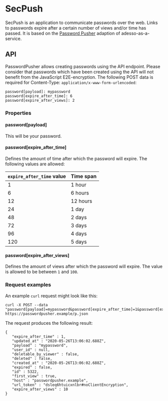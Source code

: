 # SecPush
SecPush is an application to communicate passwords over the web. Links to passwords expire after a certain number of views and/or time has passed. It is based on the [Password Pusher](https://github.com/adesso-as-a-service/PasswordPusher) adaption of adesso-as-a-service.

## API
PasswordPusher allows creating passwords using the API endpoint. Please consider that passwords which have been created using the API will not benefit from the JavaScript E2E-encryption.
The following POST data is required for Content-Type: `application/x-www-form-urlencoded`:
```
password[payload]: mypassword
password[expire_after_time]: 6
password[expire_after_views]: 2
```

### Properties

#### password[payload]
This will be your password.

#### password[expire_after_time]
Defines the amount of time after which the password will expire.
The following values are allowed:


| `expire_after_time` value  | Time span |
| ------------- | ------------- |
| 1  | 1 hour  |
| 6  | 6 hours  |
| 12  | 12 hours  |
| 24  | 1 day  |
| 48  | 2 days  |
| 72  | 3 days  |
| 96  | 4 days  |
| 120  | 5 days  |

#### password[expire_after_views]
Defines the amount of views after which the password will expire.
The value is allowed to be between `1` and `100`.

### Request examples

An example `curl` request might look like this:
```
curl -X POST --data "password[payload]=mypassword&password[expire_after_time]=1&password[expire_after_views]=10" https://passwordpusher.example/p.json
```

The request produces the following result:
```
{
   "expire_after_time" : 1,
   "updated_at" : "2020-05-26T13:06:02.688Z",
   "payload" : "mypassword",
   "user_id" : null,
   "deletable_by_viewer" : false,
   "deleted" : false,
   "created_at" : "2020-05-26T13:06:02.688Z",
   "expired" : false,
   "id" : 5322,
   "first_view" : true,
   "host" : "passwordpusher.example",
   "url_token" : "dsleq6htuicxnlbr#noClientEncryption",
   "expire_after_views" : 10
}
```
